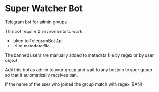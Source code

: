 # Super Watcher Bot
Telegram bot for admin groups

This bot require 2 enviroments to work:

* token to TelegramBot Api
* url to metadata file

The banned users are manually added to metadata file by regex or by user object.

Add this bot as admin to your group and wait to any bot join to your group so that it automatically receives ban.

If the name of the user who joined the group match with regex: BAN!
